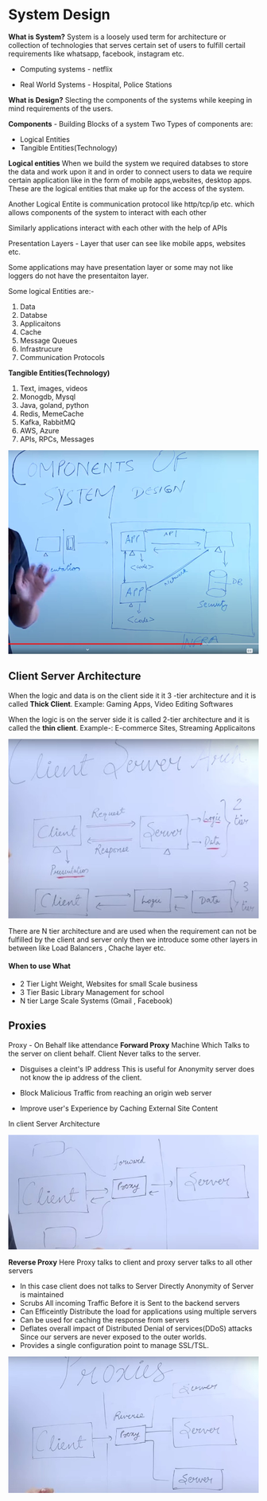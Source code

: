 # System Design

**What is System?**
System is a loosely used term for architecture or collection of technologies that serves certain set of users to fulfill certail requirements like whatsapp, facebook, instagram etc.

- Computing systems - netflix

- Real World Systems - Hospital, Police Stations

**What is Design?**
Slecting the components of the systems while keeping in mind requirements of the users.

**Components** - Building Blocks of a system
Two Types of components are:
- Logical Entities
- Tangible Entities(Technology)

**Logical entities**
When we build the system we required databses to store the data and work upon it and in order to connect users to data we require certain application like in the form of mobile apps,websites, desktop apps.
These are the logical entities that make up for the access of the system.

Another Logical Entite is communication protocol like http/tcp/ip etc. which allows components of the system to interact with each other

Similarly applications interact with each other with the help of APIs


Presentation Layers - Layer that user can see like mobile apps, websites etc.

Some applications may have presentation layer or some may not like loggers do not have the presentaiton layer.

Some logical Entities are:-
1. Data
2. Databse
3. Applicaitons
4. Cache
5. Message Queues
6. Infrastrucure
7. Communication Protocols



**Tangible Entities(Technology)**
1. Text, images, videos
2. Monogdb, Mysql
3. Java, goland, python
4. Redis, MemeCache
5. Kafka, RabbitMQ
6. AWS, Azure
7. APIs, RPCs, Messages

<p align= "center">
  <img src="1.jpg" alt="ProgGrow"/>
</p>


## **Client Server Architecture**
When the logic and data is on the client side it it 3 -tier architecture and it is called **Thick Client**.
Example: Gaming Apps, Video Editing Softwares

When the logic is on the server side it is called 2-tier architecture and it is called the **thin client**.
Example-: 
E-commerce Sites, Streaming Applicaitons

<p align= "center">
  <img src="2.jpg" alt="ProgGrow"/>
</p>

There are N tier architecture and are used when the requirement can not be fulfilled by the client and server only then we introduce some other layers in between like Load Balancers , Chache layer etc.

#### When to use What

- 2 Tier
Light Weight, Websites for small Scale business
- 3 Tier
Basic Library Management for school
- N tier
Large Scale Systems (Gmail , Facebook)

## Proxies
Proxy - On Behalf like attendance
**Forward Proxy**
Machine Which Talks to the server on client behalf. Client Never talks to the server.
- Disguises a cleint's IP address
This is useful for Anonymity server does not know the ip address of the client.

- Block Malicious Traffic from reaching an origin web server


- Improve user's Experience by Caching External Site Content 

In client Server Architecture

<p align= "center">
  <img src="3.jpg" alt="ProgGrow"/>
</p>

**Reverse Proxy**
Here Proxy talks to client and proxy server talks to all other servers
- In this case client does not talks to Server Directly
Anonymity of Server is maintained
- Scrubs All incoming Traffic Before it is Sent to the backend servers
- Can Efficeintly Distribute the load for applications using multiple servers
- Can be used for caching the response from servers
- Deflates overall impact of Distributed Denial of services(DDoS) attacks Since our servers are never exposed to the outer worlds.
- Provides a single configuration point to manage SSL/TSL.

<p align= "center">
  <img src="4.jpg" alt="ProgGrow"/>
</p>
 
